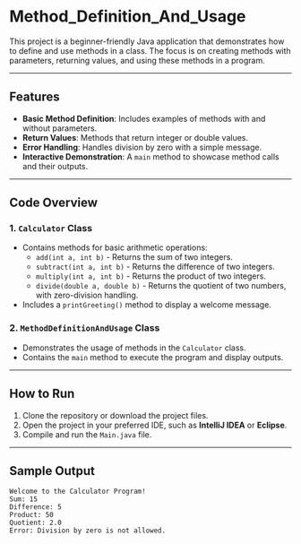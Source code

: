 # Method_Definition_And_Usage

This project is a beginner-friendly Java application that demonstrates how to define and use methods in a class. The focus is on creating methods with parameters, returning values, and using these methods in a program.

---

## Features
- **Basic Method Definition**: Includes examples of methods with and without parameters.
- **Return Values**: Methods that return integer or double values.
- **Error Handling**: Handles division by zero with a simple message.
- **Interactive Demonstration**: A `main` method to showcase method calls and their outputs.

---

## Code Overview

### 1. `Calculator` Class
- Contains methods for basic arithmetic operations:
    - `add(int a, int b)` - Returns the sum of two integers.
    - `subtract(int a, int b)` - Returns the difference of two integers.
    - `multiply(int a, int b)` - Returns the product of two integers.
    - `divide(double a, double b)` - Returns the quotient of two numbers, with zero-division handling.
- Includes a `printGreeting()` method to display a welcome message.

### 2. `MethodDefinitionAndUsage` Class
- Demonstrates the usage of methods in the `Calculator` class.
- Contains the `main` method to execute the program and display outputs.

---

## How to Run

1. Clone the repository or download the project files.
2. Open the project in your preferred IDE, such as **IntelliJ IDEA** or **Eclipse**.
3. Compile and run the `Main.java` file.

---

## Sample Output

```plaintext
Welcome to the Calculator Program!
Sum: 15
Difference: 5
Product: 50
Quotient: 2.0
Error: Division by zero is not allowed.

